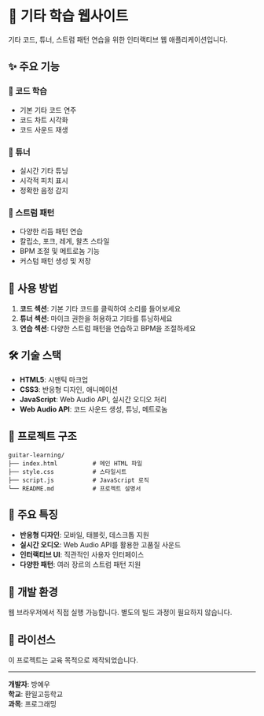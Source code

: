 # 🎸 기타 학습 웹사이트

기타 코드, 튜너, 스트럼 패턴 연습을 위한 인터랙티브 웹 애플리케이션입니다.

## ✨ 주요 기능

### 🎵 코드 학습
- 기본 기타 코드 연주
- 코드 차트 시각화
- 코드 사운드 재생

### 🎯 튜너
- 실시간 기타 튜닝
- 시각적 피치 표시
- 정확한 음정 감지

### 🥁 스트럼 패턴
- 다양한 리듬 패턴 연습
- 칼립소, 포크, 레게, 왈츠 스타일
- BPM 조절 및 메트로놈 기능
- 커스텀 패턴 생성 및 저장

## 🚀 사용 방법

1. **코드 섹션**: 기본 기타 코드를 클릭하여 소리를 들어보세요
2. **튜너 섹션**: 마이크 권한을 허용하고 기타를 튜닝하세요
3. **연습 섹션**: 다양한 스트럼 패턴을 연습하고 BPM을 조절하세요

## 🛠️ 기술 스택

- **HTML5**: 시맨틱 마크업
- **CSS3**: 반응형 디자인, 애니메이션
- **JavaScript**: Web Audio API, 실시간 오디오 처리
- **Web Audio API**: 코드 사운드 생성, 튜닝, 메트로놈

## 📁 프로젝트 구조

```
guitar-learning/
├── index.html          # 메인 HTML 파일
├── style.css           # 스타일시트
├── script.js           # JavaScript 로직
└── README.md           # 프로젝트 설명서
```

## 🎯 주요 특징

- **반응형 디자인**: 모바일, 태블릿, 데스크톱 지원
- **실시간 오디오**: Web Audio API를 활용한 고품질 사운드
- **인터랙티브 UI**: 직관적인 사용자 인터페이스
- **다양한 패턴**: 여러 장르의 스트럼 패턴 지원

## 🔧 개발 환경

웹 브라우저에서 직접 실행 가능합니다. 별도의 빌드 과정이 필요하지 않습니다.

## 📝 라이선스

이 프로젝트는 교육 목적으로 제작되었습니다.

---

**개발자**: 방예우  
**학교**: 환일고등학교  
**과목**: 프로그래밍
